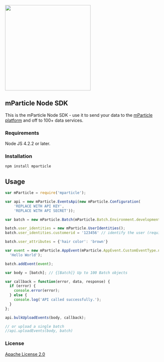 <img src="http://static.mparticle.com/sdk/logo.svg" width="280">

## mParticle Node SDK

This is the mParticle Node SDK - use it to send your data to the [mParticle platform](https://www.mparticle.com/) and off to 100+ data services.

### Requirements

Node JS 4.2.2 or later.

### Installation

```sh
npm install mparticle
```

## Usage

```javascript
var mParticle = require('mparticle');

var api = new mParticle.EventsApi(new mParticle.Configuration(
    'REPLACE WITH API KEY', 
    'REPLACE WITH API SECRET'));

var batch = new mParticle.Batch(mParticle.Batch.Environment.development);

batch.user_identities = new mParticle.UserIdentities();
batch.user_identities.customerid = '123456' // identify the user (required)

batch.user_attributes = {'hair color': 'brown'}

var event = new mParticle.AppEvent(mParticle.AppEvent.CustomEventType.navigation, 
  'Hello World');

batch.addEvent(event);

var body = [batch]; // {[Batch]} Up to 100 Batch objects

var callback = function(error, data, response) {
  if (error) {
    console.error(error);
  } else {
    console.log('API called successfully.');
  }
};

api.bulkUploadEvents(body, callback);

// or upload a single batch
//api.uploadEvents(body, batch) 

```

### License

[Apache License 2.0](http://www.apache.org/licenses/LICENSE-2.0)
